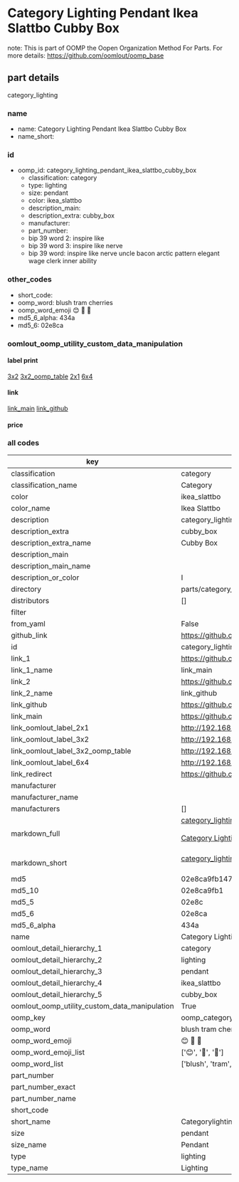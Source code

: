 # Category Lighting Pendant Ikea Slattbo Cubby Box  

note: This is part of OOMP the Oopen Organization Method For Parts. For more details: https://github.com/oomlout/oomp_base

##  part details
  



category_lighting



### name
* name: Category Lighting Pendant Ikea Slattbo Cubby Box
* name_short: 
### id
* oomp_id: category_lighting_pendant_ikea_slattbo_cubby_box
  * classification: category
  * type: lighting
  * size: pendant
  * color: ikea_slattbo
  * description_main: 
  * description_extra: cubby_box
  * manufacturer: 
  * part_number: 
  * bip 39 word 2: inspire like
  * bip 39 word 3: inspire like nerve
  * bip 39 word: inspire like nerve uncle bacon arctic pattern elegant wage clerk inner ability

### other_codes
* short_code: 
* oomp_word: blush tram cherries
* oomp_word_emoji :blush: :tram: :cherries:
* md5_6_alpha: 434a
* md5_6: 02e8ca






### oomlout_oomp_utility_custom_data_manipulation
#### label print
[3x2](http://192.168.1.245:1112/?label=oomp%20434a)
[3x2_oomp_table](http://192.168.1.108:1112/?label=oomp%20434a)
[2x1](http://192.168.1.242:1112/?label=oomp%20434a)
[6x4](http://192.168.1.55:1112/?label=oomp%20434a)    

#### link

[link_main](https://github.com/oomlout/oomlout_oomp_version_1_messy/tree/main/parts/category_lighting_pendant_ikea_slattbo_cubby_box) [link_github](https://github.com/oomlout/oomlout_oomp_version_1_messy/tree/main/parts/category_lighting_pendant_ikea_slattbo_cubby_box)                             

#### price







### all codes 
| key | value |  
| --- | --- |  
| classification | category |  
| classification_name | Category |  
| color | ikea_slattbo |  
| color_name | Ikea Slattbo |  
| description | category_lighting |  
| description_extra | cubby_box |  
| description_extra_name | Cubby Box |  
| description_main |  |  
| description_main_name |  |  
| description_or_color | I  |  
| directory | parts/category_lighting_pendant_ikea_slattbo_cubby_box |  
| distributors | [] |  
| filter |  |  
| from_yaml | False |  
| github_link | https://github.com/oomlout/oomlout_oomp_part_src/tree/main/parts/category_lighting_pendant_ikea_slattbo_cubby_box |  
| id | category_lighting_pendant_ikea_slattbo_cubby_box |  
| link_1 | https://github.com/oomlout/oomlout_oomp_version_1_messy/tree/main/parts/category_lighting_pendant_ikea_slattbo_cubby_box |  
| link_1_name | link_main |  
| link_2 | https://github.com/oomlout/oomlout_oomp_version_1_messy/tree/main/parts/category_lighting_pendant_ikea_slattbo_cubby_box |  
| link_2_name | link_github |  
| link_github | https://github.com/oomlout/oomlout_oomp_version_1_messy/tree/main/parts/category_lighting_pendant_ikea_slattbo_cubby_box |  
| link_main | https://github.com/oomlout/oomlout_oomp_version_1_messy/tree/main/parts/category_lighting_pendant_ikea_slattbo_cubby_box |  
| link_oomlout_label_2x1 | http://192.168.1.242:1112/?label=oomp%20434a |  
| link_oomlout_label_3x2 | http://192.168.1.245:1112/?label=oomp%20434a |  
| link_oomlout_label_3x2_oomp_table | http://192.168.1.108:1112/?label=oomp%20434a |  
| link_oomlout_label_6x4 | http://192.168.1.55:1112/?label=oomp%20434a |  
| link_redirect | https://github.com/oomlout/oomlout_oomp_version_1_messy/tree/main/parts/category_lighting_pendant_ikea_slattbo_cubby_box |  
| manufacturer |  |  
| manufacturer_name |  |  
| manufacturers | [] |  
| markdown_full | [category_lighting_pendant_ikea_slattbo_cubby_box](none)<br>[](none)<br>[Category Lighting Pendant Ikea Slattbo Cubby Box](none)<br><br> |  
| markdown_short | [category_lighting_pendant_ikea_slattbo_cubby_box](none)<br><br> |  
| md5 | 02e8ca9fb14794282c88aec928e06baa |  
| md5_10 | 02e8ca9fb1 |  
| md5_5 | 02e8c |  
| md5_6 | 02e8ca |  
| md5_6_alpha | 434a |  
| name | Category Lighting Pendant Ikea Slattbo Cubby Box |  
| oomlout_detail_hierarchy_1 | category |  
| oomlout_detail_hierarchy_2 | lighting |  
| oomlout_detail_hierarchy_3 | pendant |  
| oomlout_detail_hierarchy_4 | ikea_slattbo |  
| oomlout_detail_hierarchy_5 | cubby_box |  
| oomlout_oomp_utility_custom_data_manipulation | True |  
| oomp_key | oomp_category_lighting_pendant_ikea_slattbo_cubby_box |  
| oomp_word | blush tram cherries |  
| oomp_word_emoji | :blush: :tram: :cherries: |  
| oomp_word_emoji_list | [':blush:', ':tram:', ':cherries:'] |  
| oomp_word_list | ['blush', 'tram', 'cherries'] |  
| part_number |  |  
| part_number_exact |  |  
| part_number_name |  |  
| short_code |  |  
| short_name | Categorylighting |  
| size | pendant |  
| size_name | Pendant |  
| type | lighting |  
| type_name | Lighting |  

